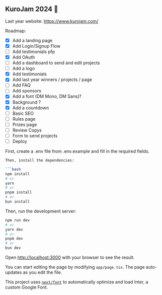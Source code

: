 
## KuroJam 2024 🚀 

Last year website: https://www.kurojam.com/

Roadmap: 
- [x] Add a landing page
- [x] Add Login/Signup Flow
- [ ] Add testimonials pfp
- [x] Add OAuth
- [ ] Add a dashboard to send and edit projects
- [ ] Add a logo
- [x] Add testimonials
- [x] Add last year winners / projects / page
- [ ] Add FAQ
- [ ] Add sponsors
- [x] Add a font (DM Mono, DM Sans)?
- [x] Background ?
- [x] Add a countdown
- [ ] Basic SEO
- [ ] Rules page
- [ ] Prizes page
- [ ] Review Copys
- [ ] Form to send projects
- [ ] Deploy

First, create a .env file from .env.example and fill in the required fields.

```bash
Then, install the dependencies:

```bash
npm install
# or
yarn
# or
pnpm install
# or
bun install
```

Then, run the development server:

```bash
npm run dev
# or
yarn dev
# or
pnpm dev
# or
bun dev
```

Open [http://localhost:3000](http://localhost:3000) with your browser to see the result.

You can start editing the page by modifying `app/page.tsx`. The page auto-updates as you edit the file.

This project uses [`next/font`](https://nextjs.org/docs/basic-features/font-optimization) to automatically optimize and load Inter, a custom Google Font.
